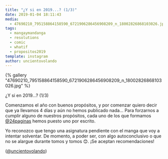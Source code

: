 ```yaml
---
title: "¿Y si en 2019...? (1/3)"
date: 2019-01-04 18:11:43
media: 
  - 47690210_795158864158590_6721906286456908209_n_18002826868103026.jpg
tags: 
  - mangaymandanga
  - resolutions
  - comic
  - whatif
  - propositos2019
template: instagram
author: uncientovolando
---
```


{% gallery "47690210_795158864158590_6721906286456908209_n_18002826868103026.jpg" %}

¿Y si en 2019...? (1/3)

Comenzamos el año con buenos propósitos, y por comenzar quiero decir que ya llevamos 4 días y aún no hemos publicado nada... Para forzarnos a cumplir alguno de nuestros propósitos, cada uno de los que formamos [@24paginas](https://instagram.com/24paginas) hemos puesto uno por escrito.

Yo reconozco que tengo una asignatura pendiente con el manga que voy a intentar solventar. De momento, a poder ser, con algo autoconclusivo o que no se alargue durante tomos y tomos 😊. ¡Se aceptan recomendaciones!

([@uncientovolando](https://instagram.com/uncientovolando))
